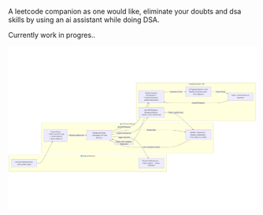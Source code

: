 A leetcode companion as one would like, eliminate your doubts and dsa skills by using an ai assistant while doing DSA.

Currently work in progres..

![System Design](./SystemDesign.png)